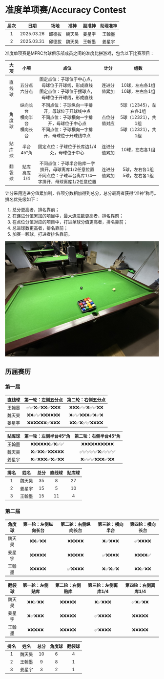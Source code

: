 # 准度单项赛/Accuracy Contest

| 届次 | 日期        | 场地   | 准神  | 副准神 | 助理准神 |
| :--: | :--------: | :----: | :---: | :---: | :-----: |
| 1    | 2025.03.26 | 邱德拔 | 魏天昊 | 姜星宇 | 王翰墨  |
| 2    | 2025.03.31 | 邱德拔 | 魏天昊 | 王翰墨 | 姜星宇  |

准度单项赛是MPRC台球俱乐部成员之间的准度比拼游戏，包含以下比赛项目：

|  大项  |               小项               |                             点位                             |     计分     |                             组数                             |
| :----: | :------------------------------: | :----------------------------------------------------------: | :----------: | :----------------------------------------------------------: |
| 直线球 |         五分点<br>六分点         | 固定点位：子球位于中心点，母球位于开球线，形成直线<br>固定点位：子球位于摆球点，母球位于开球线，形成直线 | 连进分值累加 |              10球，左右各1组<br>10球，左右各1组              |
| 角度球 | 纵向长台<br>横向半台<br>横向长台 | 不同点位：子球纵向一字排开，母球位于开球线中点<br>不同点位：子球横向一字排开，母球位于中心点<br>不同点位：子球横向一字排开，母球位于开球线中点 | 点位分值对应 | 5球（12345），左右各1组<br>5球（12321），共1组<br>5球（12321），共1组 |
| 贴库球 |            半台45°角             |         固定点位：子球位于长库边1/4处，母球位于中心          | 连进分值累加 |                       10球，左右各1组                        |
| 翻袋球 |         贴库<br>离库1/4          | 不同点位：子球半台贴库一字排开，母球离库1/2任意位置<br>不同点位：子球半台离库1/4一字排开，母球离库1/2任意位置 | 连进分值累加 |              5球，左右各1组<br/>5球，左右各1组               |

计分采用连进分值累加制，各项分数相加得到总分，总分最高者获得“准神”称号。排名优先级如下：

1. 总分更高者，排名靠前；
2. 在连进分值累加的项目中，最大连进数更高者，排名靠前；
3. 在点位分值对应的项目中，打进单球分值更高者，排名靠前；
4. 总进球数更高者，排名靠前；
5. 加赛一颗球，打进者排名靠前。

![](./img/accuracy_contest.jpg)

## 历届赛历

### 第一届

| 直线球 |          第一轮：左侧五分点        |           第二轮：右侧五分点        |
| :----: | :------------------------------: | :-------------------------------: |
| 王翰墨 |     ✅✅❌✅❌❌✅❌❌❌     |     ❌❌❌✅✅❌✅✅❌❌     |
| 魏天昊 |     ❌❌✅✅❌❌❌❌❌❌     |     ❌✅✅❌❌❌✅❌✅❌     |
| 姜星宇 |     ❌❌❌❌❌❌✅❌❌❌     |     ❌❌✅❌✅✅❌❌❌❌     |

| 贴库球 |          第一轮：左侧半台45°角          |     第二轮：右侧半台45°角         |
| :----: | :------------------------------: | :-------------------------------: |
| 王翰墨 |     ❌❌❌❌❌❌✅❌✅✅     |     ❌❌❌❌❌❌❌❌❌❌     |
| 魏天昊 |     ❌✅❌❌✅❌❌❌❌❌     |     ✅✅✅✅✅❌✅✅✅✅     |
| 姜星宇 |     ❌✅❌❌❌✅❌✅❌❌     |     ❌✅✅✅❌❌❌✅❌❌     |

| 排名 |  姓名  | 总分 | 直线球  | 贴库球  |
| :--: | :---: | :---: | :----: | :----: |
|  1   | 魏天昊 |  35  |   8    |   27   |
|  2   | 姜星宇 |  15  |   5    |   10   |
|  3   | 王翰墨 |  15  |   11   |   4    |

### 第二届

| 角度球 | 第一轮：左侧纵向长台 | 第二轮：右侧纵向长台 | 第三轮：横向半台  | 第四轮：横向长台   |
| :----: | :----------------: | :----------------: | :--------------: | :--------------: |
| 魏天昊 |   ❌❌✅❌❌     |    ❌❌❌❌❌    |  ❌✅❌❌❌   |  ✅❌❌❌❌    |
| 姜星宇 |   ❌❌❌❌❌     |    ❌❌❌❌❌    |  ✅❌❌❌❌   |  ❌❌❌❌✅    |
| 王翰墨 |   ❌❌❌❌❌     |    ✅❌❌❌❌    |  ❌✅❌✅❌   |  ❌❌✅❌❌    |

| 翻袋球 | 第一轮：左侧贴库     | 第二轮：右侧贴库   | 第三轮：左侧离库1/4  | 第四轮：右侧离库1/4 |
| :----: | :----------------: | :---------------: | :----------------: | :----------------: |
| 魏天昊 |   ❌❌✅❌❌     |   ❌❌❌❌❌   |   ❌✅❌❌❌     |  ✅❌✅❌❌     |
| 姜星宇 |   ❌✅❌❌❌     |   ❌❌❌❌❌   |   ✅❌❌❌❌     |  ❌❌❌❌❌     |
| 王翰墨 |   ❌❌❌❌❌     |   ❌❌❌❌❌   |   ✅❌❌❌❌     |  ❌❌❌❌❌     |

| 排名 |  姓名  | 总分 | 角度球  | 翻袋球  |
| :--: | :----: | :--: | :----: | :----: |
|  1   | 魏天昊 |  10  |   6    |   4    |
|  2   | 王翰墨 |  9   |   8    |   1    |
|  3   | 姜星宇 |  3   |   2    |   1    |

